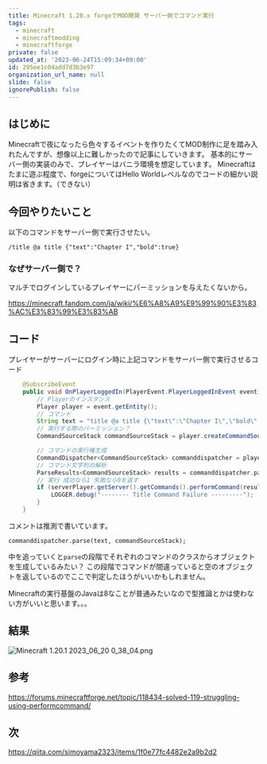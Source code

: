 ```yaml
---
title: Minecraft 1.20.x forgeでMOD開発 サーバー側でコマンド実行
tags:
  - minecraft
  - minecraftmodding
  - minecraftforge
private: false
updated_at: '2023-06-24T15:09:34+09:00'
id: 295ee1c04add7d3b3e97
organization_url_name: null
slide: false
ignorePublish: false
---
```

## はじめに
Minecraftで夜になったら色々するイベントを作りたくてMOD制作に足を踏み入れたんですが、想像以上に難しかったので記事にしていきます。
基本的にサーバー側の実装のみで、プレイヤーはバニラ環境を想定しています。
Minecraftはたまに遊ぶ程度で、forgeについてはHello Worldレベルなのでコードの細かい説明は省きます。（できない）

## 今回やりたいこと
以下のコマンドをサーバー側で実行させたい。

```
/title @a title {"text":"Chapter I","bold":true}
```

### なぜサーバー側で？
マルチでログインしているプレイヤーにパーミッションを与えたくないから。

https://minecraft.fandom.com/ja/wiki/%E6%A8%A9%E9%99%90%E3%83%AC%E3%83%99%E3%83%AB

## コード
プレイヤーがサーバーにログイン時に上記コマンドをサーバー側で実行させるコード

```java
    @SubscribeEvent
    public void OnPlayerLoggedIn(PlayerEvent.PlayerLoggedInEvent event) {
        // Playerのインスタンス
        Player player = event.getEntity();
        // コマンド
        String text = "title @a title {\"text\":\"Chapter I\",\"bold\":true}";
        // 実行する際のパーミッション？
        CommandSourceStack commandSourceStack = player.createCommandSourceStack().withSuppressedOutput().withPermission(4);

        // コマンドの実行権生成
        CommandDispatcher<CommandSourceStack> commanddispatcher = player.getServer().getCommands().getDispatcher();
        // コマンド文字列の解析
        ParseResults<CommandSourceStack> results = commanddispatcher.parse(text, commandSourceStack);
        // 実行 成功なら1 失敗なら0を返す
        if (serverPlayer.getServer().getCommands().performCommand(results, text) != 1){
            LOGGER.debug("-------- Title Command Failure ---------");
        }
    }
```
コメントは推測で書いています。
```
commanddispatcher.parse(text, commandSourceStack);
```
中を追っていくと```parse```の段階でそれぞれのコマンドのクラスからオブジェクトを生成しているみたい？
この段階でコマンドが間違っていると空のオブジェクトを返しているのでここで判定したほうがいいかもしれません。

Minecraftの実行基盤のJavaは8なことが普通みたいなので型推論とかは使わない方がいいと思います。。。

## 結果
![Minecraft 1.20.1 2023_06_20 0_38_04.png](https://qiita-image-store.s3.ap-northeast-1.amazonaws.com/0/855584/88508755-9e8a-323c-7738-922841542e4c.png)

## 参考
https://forums.minecraftforge.net/topic/118434-solved-119-struggling-using-performcommand/

## 次

https://qiita.com/simoyama2323/items/1f0e77fc4482e2a9b2d2
